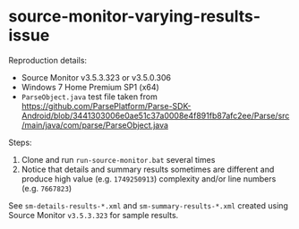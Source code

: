 # source-monitor-varying-results-issue

Reproduction details:
- Source Monitor v3.5.3.323 or v3.5.0.306
- Windows 7 Home Premium SP1 (x64)
- `ParseObject.java` test file taken from https://github.com/ParsePlatform/Parse-SDK-Android/blob/3441303006e0ae51c37a0008e4f891fb87afc2ee/Parse/src/main/java/com/parse/ParseObject.java

Steps:

1. Clone and run `run-source-monitor.bat` several times
2. Notice that details and summary results sometimes are different and produce high value (e.g. `1749250913`) complexity and/or line numbers (e.g. `7667823`)

See `sm-details-results-*.xml` and `sm-summary-results-*.xml` created using Source Monitor `v3.5.3.323` for sample results.

